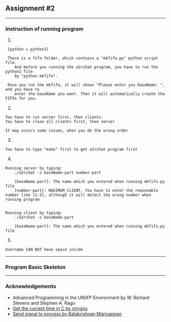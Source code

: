 ## Assignment #2 

---
### Instruction of running program

1.

	 [python = python2]
	 
	 There is a fifo folder, which contains a "mkfifo.py" python script file.
	 	And before you running the a2rchat program, you have to run the python2 file
		by "python mkfifo". 
	
	 Once you run the mkfifo, it will shows "Please enter you baseName: ", and you have to 
	 	enter the baseName you want. Then it will automatically create the FIFOs for you.

2.

	You have to run server first, then clients.
	You have to close all clients first, then server

	It may occurs some issues, when you do the wrong order


3.

	You have to type "make" first to get a2rchat program first


4.

	Running server by typing:
		./a2rchat -s baseName-part number-part

		[baseName-part]: The name which you entered when running mkfifo.py file
		[number-part]: MAXIMUM_CLIENT. You have to enter the reasonable number like [1-5], although it will detect the wrong number when running program


	Running client by typing:
		./a2rchat -c baseName-part

		[baseName-part]: The name which you entered when running mkfifo.py file


5. 

	Username CAN NOT have space inside
	
	
---

### Program Basic Skeleton

---
### Acknowledgements
* Advanced Programming in the UNIX® Environment by W. Richard Stevens and Stephen A. Rago
* [Get the current time in C by mingos](https://stackoverflow.com/questions/5141960/get-the-current-time-in-c)
* [Send signal to process by Balakrishnan Mariyappan](https://www.thegeekstuff.com/2011/02/send-signal-to-process/)










